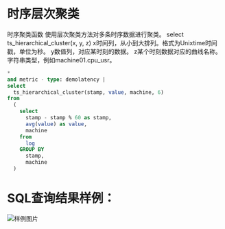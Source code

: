 # 时序层次聚类


时序聚类函数
使用层次聚类方法对多条时序数据进行聚类。
select ts_hierarchical_cluster(x, y, z) 
x时间列，从小到大排列。格式为Unixtime时间戳，单位为秒。
y数值列，对应某时刻的数据。
z某个时刻数据对应的曲线名称。字符串类型，例如machine01.cpu_usr。


```SQL
*
and metric - type: demolatency |
select
  ts_hierarchical_cluster(stamp, value, machine, 6)
from
  (
    select
      stamp - stamp % 60 as stamp,
      avg(value) as value,
      machine
    from
      log
    GROUP BY
      stamp,
      machine
  )
```

# SQL查询结果样例：

![样例图片](http://slsconsole.oss-cn-hangzhou.aliyuncs.com/sql_sample/22%E6%97%B6%E5%BA%8F%E5%B1%82%E6%AC%A1%E8%81%9A%E7%B1%BB.jpg)